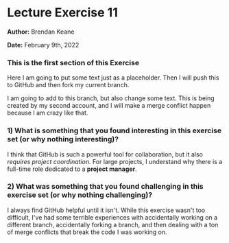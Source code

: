 # **Lecture Exercise 11**
**Author:** Brendan Keane

**Date:** February 9th, 2022

### This is the first section of this Exercise
Here I am going to put some text just as a placeholder. Then I will push this to GitHub and then fork my current branch.

I am going to add to this branch, but also change some text. This is being created by my second account, and I will make a merge conflict happen because I am crazy like that.


### 1) What is something that you found interesting in this exercise set (or why nothing interesting)?

I think that GitHub is such a powerful tool for collaboration, but it also _requires project coordination._ For large projects, I understand why there is a full-time role dedicated to a **project manager**.

### 2) What was something that you found challenging in this exercise set (or why nothing challenging)?

I always find GitHub helpful until it isn't. While this exercise wasn't too difficult, I've had some terrible experiences with accidentally working on a different branch, accidentally forking a branch, and then dealing with a ton of merge conflicts that break the code I was working on. 
